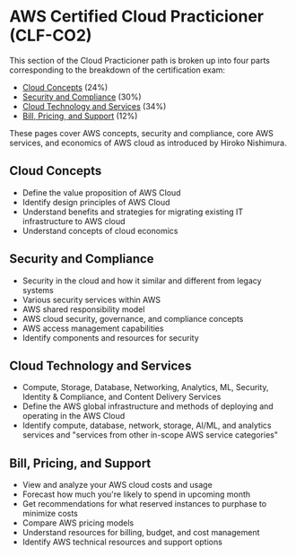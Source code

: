 # AWS Certified Cloud Practicioner (CLF-CO2)
This section of the Cloud Practicioner path is broken up into four parts corresponding to the breakdown of the certification exam:
- [Cloud Concepts](https://github.com/nicoxmcd/AWS/blob/main/Paths/CloudPracticioner/Concepts.md) (24%)
- [Security and Compliance](https://github.com/nicoxmcd/AWS/blob/main/Paths/CloudPracticioner/Security.md) (30%)
- [Cloud Technology and Services](https://github.com/nicoxmcd/AWS/blob/main/Paths/CloudPracticioner/Services.md) (34%)
- [Bill, Pricing, and Support](https://github.com/nicoxmcd/AWS/blob/main/Paths/CloudPracticioner/Support.md) (12%)

These pages cover AWS concepts, security and compliance, core AWS services, and economics of AWS cloud as introduced by Hiroko Nishimura.
## Cloud Concepts
- Define the value proposition of AWS Cloud
- Identify design principles of AWS Cloud
- Understand benefits and strategies for migrating existing IT infrastructure to AWS cloud
- Understand concepts of cloud economics

## Security and Compliance
- Security in the cloud and how it similar and different from legacy systems
- Various security services within AWS
- AWS shared responsibility model
- AWS cloud security, governance, and compliance concepts
- AWS access management capabilities
- Identify components and resources for security

## Cloud Technology and Services
- Compute, Storage, Database, Networking, Analytics, ML, Security, Identity & Compliance, and Content Delivery Services
- Define the AWS global infrastructure and methods of deploying and operating in the AWS Cloud
- Identify compute, database, network, storage, AI/ML, and analytics services and "services from other in-scope AWS service categories"

## Bill, Pricing, and Support
- View and analyze your AWS cloud costs and usage
- Forecast how much you're likely to spend in upcoming month
- Get recommendations for what reserved instances to purphase to minimize costs
- Compare AWS pricing models
- Understand resources for billing, budget, and cost management
- Identify AWS technical resources and support options